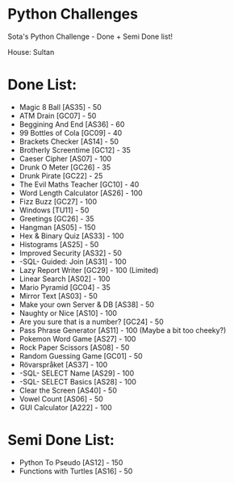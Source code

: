 # Python Challenges
Sota's Python Challenge - Done + Semi Done list!

House: Sultan

# Done List:
* Magic 8 Ball [AS35] - 50
* ATM Drain [GC07] - 50
* Beggining And End [AS36] - 60
* 99 Bottles of Cola [GC09] - 40
* Brackets Checker [AS14] - 50
* Brotherly Screentime [GC12] - 35
* Caeser Cipher [AS07] - 100
* Drunk O Meter [GC26] - 35
* Drunk Pirate [GC22] - 25
* The Evil Maths Teacher [GC10] - 40
* Word Length Calculator [AS26] - 100
* Fizz Buzz [GC27] - 100
* Windows [TU11] - 50
* Greetings [GC26] - 35
* Hangman [AS05] - 150
* Hex & Binary Quiz [AS33] - 100
* Histograms [AS25] - 50
* Improved Security [AS32] - 50
* -SQL- Guided: Join [AS31] - 100
* Lazy Report Writer [GC29] - 100 (Limited)
* Linear Search [AS02] - 100
* Mario Pyramid [GC04] - 35
* Mirror Text [AS03] - 50
* Make your own Server & DB [AS38] - 50
* Naughty or Nice [AS10] - 100
* Are you sure that is a number? [GC24] - 50
* Pass Phrase Generator [AS11] - 100 (Maybe a bit too cheeky?)
* Pokemon Word Game [AS27] - 100
* Rock Paper Scissors [AS08] - 50
* Random Guessing Game [GC01] - 50
* Rövarspråket [AS37] - 100
* -SQL- SELECT Name [AS29] - 100
* -SQL- SELECT Basics [AS28] - 100
* Clear the Screen [AS40] - 50
* Vowel Count [AS06] - 50
* GUI Calculator [A222] - 100

# Semi Done List:
* Python To Pseudo [AS12] - 150
* Functions with Turtles [AS16] - 50
